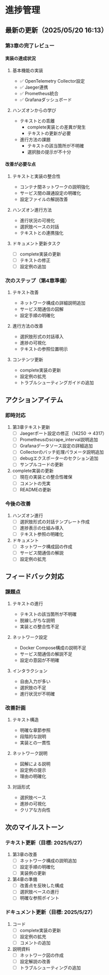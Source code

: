 # 進捗管理

## 最新の更新（2025/05/20 16:13）

### 第3章の完了レビュー

#### 実装の達成状況
1. 基本機能の実装
   - ✅ OpenTelemetry Collector設定
   - ✅ Jaeger連携
   - ✅ Prometheus統合
   - ✅ Grafanaダッシュボード

2. ハンズオンからの学び
   - テキストとの乖離
     * complete実装との差異が発生
     * テキストの更新が必要
   - 進行方法の課題
     * テキストの該当箇所が不明確
     * 選択肢の提示が不十分

#### 改善が必要な点

1. テキストと実装の整合性
   - コンテナ間ネットワークの説明強化
   - サービス間の疎通設定の明確化
   - 設定ファイルの解説改善

2. ハンズオン進行方法
   - 進行状況の可視化
   - 選択肢ベースの対話
   - テキストとの連携強化

3. ドキュメント更新タスク
   - [ ] complete実装の更新
   - [ ] テキストの修正
   - [ ] 設定例の追加

### 次のステップ（第4章準備）

1. テキスト改善
   - ネットワーク構成の詳細説明追加
   - サービス間通信の図解
   - 設定手順の明確化

2. 進行方法の改善
   - 選択肢形式の対話導入
   - 進捗の可視化
   - テキストの参照位置明示

3. コンテンツ更新
   - complete実装の更新
   - 設定例の拡充
   - トラブルシューティングガイドの追加

## アクションアイテム

### 即時対応
1. 第3章テキスト更新
   - [ ] Jaegerポート設定の修正（14250 → 4317）
   - [ ] Prometheusのscrape_interval説明追加
   - [ ] Grafanaデータソース設定の詳細追加
   - [ ] Collectorのバッチ処理パラメータ説明追加
   - [ ] debugエクスポーターのセクション追加
   - [ ] サンプルコードの更新

2. complete実装の更新
   - [ ] 現在の実装との整合性確保
   - [ ] コメントの充実
   - [ ] READMEの更新

### 今後の改善
1. ハンズオン進行
   - [ ] 選択肢形式の対話テンプレート作成
   - [ ] 進捗表示の仕組み導入
   - [ ] テキスト参照の明確化

2. ドキュメント
   - [ ] ネットワーク構成図の作成
   - [ ] サービス間通信の解説
   - [ ] 設定例の拡充

## フィードバック対応

### 課題点
1. テキストの進行
   - テキストの該当箇所が不明確
   - 脱線しがちな説明
   - 実装との整合性不足

2. ネットワーク設定
   - Docker Compose構成の説明不足
   - サービス間通信の解説不足
   - 設定の意図が不明確

3. インタラクション
   - 自由入力が多い
   - 選択肢の不足
   - 進行状況が不明確

### 改善計画
1. テキスト構造
   - 明確な章節参照
   - 段階的な説明
   - 実装との一貫性

2. ネットワーク説明
   - 図解による説明
   - 設定例の提示
   - 理由の明確化

3. 対話形式
   - 選択肢ベース
   - 進捗の可視化
   - クリアな方向性

## 次のマイルストーン

### テキスト更新（目標: 2025/5/27）
1. 第3章の改善
   - [ ] ネットワーク構成の説明追加
   - [ ] 設定手順の明確化
   - [ ] 実装例の更新

2. 第4章の準備
   - [ ] 改善点を反映した構成
   - [ ] 選択肢ベースの進行
   - [ ] 明確な参照ポイント

### ドキュメント更新（目標: 2025/5/27）
1. コード
   - [ ] complete実装の更新
   - [ ] 設定例の拡充
   - [ ] コメントの追加

2. 説明資料
   - [ ] ネットワーク図の作成
   - [ ] 設定解説の改善
   - [ ] トラブルシューティングの追加
